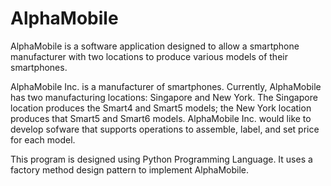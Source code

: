 # AlphaMobile
AlphaMobile is a software application designed to allow a smartphone manufacturer with two locations to produce various models of their smartphones.

AlphaMobile Inc. is a manufacturer of smartphones. Currently, AlphaMobile has two manufacturing locations: Singapore and New York. The Singapore location produces the Smart4 and Smart5 models; the New York location produces that Smart5 and Smart6 models. AlphaMobile Inc. would like to develop sofware that supports operations to assemble, label, and set price for each model.

This program is designed using Python Programming Language. It uses a factory method design pattern to implement AlphaMobile.
